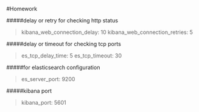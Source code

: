 #Homework


#####delay or retry for checking http status
  >kibana_web_connection_delay: 10
  >kibana_web_connection_retries: 5

#####delay or timeout for checking tcp ports
  >es_tcp_delay_time: 5
  >es_tcp_timeout: 30

#####for elasticsearch configuration
  >es_server_port: 9200

#####kibana port
  >kibana_port: 5601
